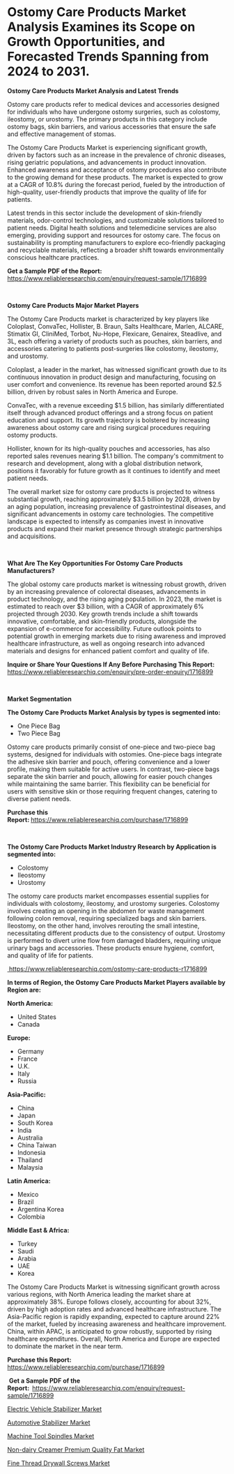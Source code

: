 <p><h1>Ostomy Care Products Market Analysis Examines its Scope on Growth Opportunities, and Forecasted Trends Spanning from 2024 to 2031.</h1></p><p><strong>Ostomy Care Products Market Analysis and Latest Trends</strong></p>
<p><p>Ostomy care products refer to medical devices and accessories designed for individuals who have undergone ostomy surgeries, such as colostomy, ileostomy, or urostomy. The primary products in this category include ostomy bags, skin barriers, and various accessories that ensure the safe and effective management of stomas. </p><p>The Ostomy Care Products Market is experiencing significant growth, driven by factors such as an increase in the prevalence of chronic diseases, rising geriatric populations, and advancements in product innovation. Enhanced awareness and acceptance of ostomy procedures also contribute to the growing demand for these products. The market is expected to grow at a CAGR of 10.8% during the forecast period, fueled by the introduction of high-quality, user-friendly products that improve the quality of life for patients.</p><p>Latest trends in this sector include the development of skin-friendly materials, odor-control technologies, and customizable solutions tailored to patient needs. Digital health solutions and telemedicine services are also emerging, providing support and resources for ostomy care. The focus on sustainability is prompting manufacturers to explore eco-friendly packaging and recyclable materials, reflecting a broader shift towards environmentally conscious healthcare practices.</p></p>
<p><strong>Get a Sample PDF of the Report:&nbsp;</strong> <a href="https://www.reliableresearchiq.com/enquiry/request-sample/1716899?utm_campaign=1132&utm_medium=2&utm_source=Github&utm_content=ia&utm_term=10102024&utm_id=ostomy-care-products">https://www.reliableresearchiq.com/enquiry/request-sample/1716899</a></p>
<p>&nbsp;</p>
<p><strong>Ostomy Care Products Major Market Players</strong></p>
<p><p>The Ostomy Care Products market is characterized by key players like Coloplast, ConvaTec, Hollister, B. Braun, Salts Healthcare, Marlen, ALCARE, Stimatix GI, CliniMed, Torbot, Nu-Hope, Flexicare, Genairex, Steadlive, and 3L, each offering a variety of products such as pouches, skin barriers, and accessories catering to patients post-surgeries like colostomy, ileostomy, and urostomy.</p><p>Coloplast, a leader in the market, has witnessed significant growth due to its continuous innovation in product design and manufacturing, focusing on user comfort and convenience. Its revenue has been reported around $2.5 billion, driven by robust sales in North America and Europe.</p><p>ConvaTec, with a revenue exceeding $1.5 billion, has similarly differentiated itself through advanced product offerings and a strong focus on patient education and support. Its growth trajectory is bolstered by increasing awareness about ostomy care and rising surgical procedures requiring ostomy products.</p><p>Hollister, known for its high-quality pouches and accessories, has also reported sales revenues nearing $1.1 billion. The company's commitment to research and development, along with a global distribution network, positions it favorably for future growth as it continues to identify and meet patient needs.</p><p>The overall market size for ostomy care products is projected to witness substantial growth, reaching approximately $3.5 billion by 2028, driven by an aging population, increasing prevalence of gastrointestinal diseases, and significant advancements in ostomy care technologies. The competitive landscape is expected to intensify as companies invest in innovative products and expand their market presence through strategic partnerships and acquisitions.</p></p>
<p>&nbsp;</p>
<p><strong>What Are The Key Opportunities For Ostomy Care Products Manufacturers?</strong></p>
<p><p>The global ostomy care products market is witnessing robust growth, driven by an increasing prevalence of colorectal diseases, advancements in product technology, and the rising aging population. In 2023, the market is estimated to reach over $3 billion, with a CAGR of approximately 6% projected through 2030. Key growth trends include a shift towards innovative, comfortable, and skin-friendly products, alongside the expansion of e-commerce for accessibility. Future outlook points to potential growth in emerging markets due to rising awareness and improved healthcare infrastructure, as well as ongoing research into advanced materials and designs for enhanced patient comfort and quality of life.</p></p>
<p><strong>Inquire or Share Your Questions If Any Before Purchasing This Report:</strong> <a href="https://www.reliableresearchiq.com/enquiry/pre-order-enquiry/1716899?utm_campaign=1132&utm_medium=2&utm_source=Github&utm_content=ia&utm_term=10102024&utm_id=ostomy-care-products">https://www.reliableresearchiq.com/enquiry/pre-order-enquiry/1716899</a></p>
<p>&nbsp;</p>
<p><strong>Market Segmentation</strong></p>
<p><strong>The Ostomy Care Products Market Analysis by types is segmented into:</strong></p>
<p><ul><li>One Piece Bag</li><li>Two Piece Bag</li></ul></p>
<p><p>Ostomy care products primarily consist of one-piece and two-piece bag systems, designed for individuals with ostomies. One-piece bags integrate the adhesive skin barrier and pouch, offering convenience and a lower profile, making them suitable for active users. In contrast, two-piece bags separate the skin barrier and pouch, allowing for easier pouch changes while maintaining the same barrier. This flexibility can be beneficial for users with sensitive skin or those requiring frequent changes, catering to diverse patient needs.</p></p>
<p><strong>Purchase this Report:&nbsp;</strong><a href="https://www.reliableresearchiq.com/purchase/1716899?utm_campaign=1132&utm_medium=2&utm_source=Github&utm_content=ia&utm_term=10102024&utm_id=ostomy-care-products">https://www.reliableresearchiq.com/purchase/1716899</a></p>
<p>&nbsp;</p>
<p><strong>The Ostomy Care Products Market Industry Research by Application is segmented into:</strong></p>
<p><ul><li>Colostomy</li><li>Ileostomy</li><li>Urostomy</li></ul></p>
<p><p>The ostomy care products market encompasses essential supplies for individuals with colostomy, ileostomy, and urostomy surgeries. Colostomy involves creating an opening in the abdomen for waste management following colon removal, requiring specialized bags and skin barriers. Ileostomy, on the other hand, involves rerouting the small intestine, necessitating different products due to the consistency of output. Urostomy is performed to divert urine flow from damaged bladders, requiring unique urinary bags and accessories. These products ensure hygiene, comfort, and quality of life for patients.</p></p>
<p><a href="https://www.reliableresearchiq.com/ostomy-care-products-r1716899?utm_campaign=1132&utm_medium=2&utm_source=Github&utm_content=ia&utm_term=10102024&utm_id=ostomy-care-products">&nbsp;https://www.reliableresearchiq.com/ostomy-care-products-r1716899</a></p>
<p><strong>In terms of Region, the Ostomy Care Products Market Players available by Region are:</strong></p>
<p>
    <p> <strong> North America: </strong>
        <ul>
            <li>United States</li>
            <li>Canada</li>
        </ul>
        </p> 
    <p> <strong> Europe: </strong>
        <ul>
            <li>Germany</li>
            <li>France</li>
            <li>U.K.</li>
            <li>Italy</li>
            <li>Russia</li>
        </ul>
        </p> 
    <p> <strong> Asia-Pacific: </strong>
        <ul>
            <li>China</li>
            <li>Japan</li>
            <li>South Korea</li>
            <li>India</li>
            <li>Australia</li>
            <li>China Taiwan</li>
            <li>Indonesia</li>
            <li>Thailand</li>
            <li>Malaysia</li>
        </ul>
        </p> 
    <p> <strong> Latin America: </strong>
        <ul>
            <li>Mexico</li>
            <li>Brazil</li>
            <li>Argentina Korea</li>
            <li>Colombia</li>
        </ul>
        </p> 
    <p> <strong> Middle East & Africa: </strong>
        <ul>
            <li>Turkey</li>
            <li>Saudi</li>
            <li>Arabia</li>
            <li>UAE</li>
            <li>Korea</li>
        </ul>
    </p>
    </p>
<p><p>The Ostomy Care Products Market is witnessing significant growth across various regions, with North America leading the market share at approximately 38%. Europe follows closely, accounting for about 32%, driven by high adoption rates and advanced healthcare infrastructure. The Asia-Pacific region is rapidly expanding, expected to capture around 22% of the market, fueled by increasing awareness and healthcare improvement. China, within APAC, is anticipated to grow robustly, supported by rising healthcare expenditures. Overall, North America and Europe are expected to dominate the market in the near term.</p></p>
<p><strong>Purchase this Report: </strong><a href="https://www.reliableresearchiq.com/purchase/1716899?utm_campaign=1132&utm_medium=2&utm_source=Github&utm_content=ia&utm_term=10102024&utm_id=ostomy-care-products">https://www.reliableresearchiq.com/purchase/1716899</a></p>
<p>&nbsp;<strong>Get a Sample PDF of the Report:&nbsp;&nbsp;</strong><a href="https://www.reliableresearchiq.com/enquiry/request-sample/1716899?utm_campaign=1132&utm_medium=2&utm_source=Github&utm_content=ia&utm_term=10102024&utm_id=ostomy-care-products">https://www.reliableresearchiq.com/enquiry/request-sample/1716899</a></p>
<p><strong></strong></p>
<p><p><a href="https://www.linkedin.com/pulse/electric-vehicle-stabilizer-market-size-segmentation-trends-otrjc?utm_campaign=1132&utm_medium=2&utm_source=Github&utm_content=ia&utm_term=10102024&utm_id=ostomy-care-products">Electric Vehicle Stabilizer Market</a></p><p><a href="https://www.linkedin.com/pulse/unveiling-market-trends-global-automotive-stabilizer-growth-regional-i5ryc?utm_campaign=1132&utm_medium=2&utm_source=Github&utm_content=ia&utm_term=10102024&utm_id=ostomy-care-products">Automotive Stabilizer Market</a></p><p><a href="https://github.com/loftinirkaakcsu/Market-Research-Report-List-1/blob/main/machine-tool-spindles-market.md?utm_campaign=1132&utm_medium=2&utm_source=Github&utm_content=ia&utm_term=10102024&utm_id=ostomy-care-products">Machine Tool Spindles Market</a></p><p><a href="https://issuu.com/reportprime-2/docs/non-dairy-creamer-premium-quality-f_12101b7950c505?utm_campaign=1132&utm_medium=2&utm_source=Github&utm_content=ia&utm_term=10102024&utm_id=ostomy-care-products">Non-dairy Creamer Premium Quality Fat Market</a></p><p><a href="https://github.com/karinema76/Market-Research-Report-List-1/blob/main/fine-thread-drywall-screws-market.md?utm_campaign=1132&utm_medium=2&utm_source=Github&utm_content=ia&utm_term=10102024&utm_id=ostomy-care-products">Fine Thread Drywall Screws Market</a></p></p>